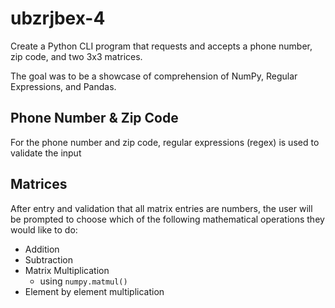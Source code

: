 # ubzrjbex-4

Create a Python CLI program that requests and accepts a phone number, zip code, and two 3x3 matrices.

The goal was to be a showcase of comprehension of NumPy, Regular Expressions, and Pandas.

## Phone Number & Zip Code

For the phone number and zip code, regular expressions (regex) is used to validate the input

## Matrices

After entry and validation that all matrix entries are numbers, the user will be prompted to choose which of the following mathematical operations they would like to do:

- Addition
- Subtraction
- Matrix Multiplication
  - using `numpy.matmul()`
- Element by element multiplication
